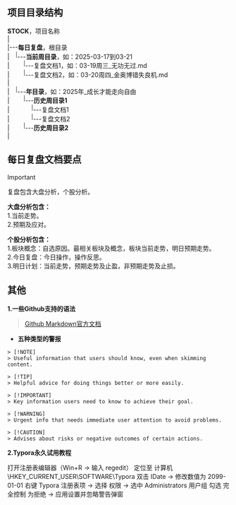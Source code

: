 ## 项目目录结构

**STOCK**，项目名称  
|  
|---**每日复盘**，根目录    
|&emsp;<sup>|</sup>---**当前周目录**，如：2025-03-17到03-21    
|&emsp;&emsp;&nbsp;<sup>|</sup>---复盘文档1，如：03-19周三_无功无过.md  
|&emsp;&emsp;&nbsp;<sup>|</sup>---复盘文档2，如：03-20周四_金奥博错失良机.md  
|  
|&emsp;<sup>|</sup>---**年目录**，如：2025年_成长才能走向自由  
|&emsp;&emsp;&nbsp;<sup>|</sup>---**历史周目录1**  
|&emsp;&emsp;&emsp;&nbsp;&nbsp;<sup>|</sup>---复盘文档1  
|&emsp;&emsp;&emsp;&nbsp;&nbsp;<sup>|</sup>---复盘文档2  
|&emsp;&emsp;&nbsp;<sup>|</sup>---**历史周目录2**     
|

## 每日复盘文档要点  

> [!IMPORTANT]
> 复盘包含大盘分析，个股分析。
>
> **大盘分析包含：**  
> 1.当前走势。  
> 2.预期及应对。  
> 
> **个股分析包含：**  
> 1.板块概念：自选原因。最相关板块及概念，板块当前走势，明日预期走势。  
> 2.今日复盘：今日操作，操作反思。  
> 3.明日计划：当前走势，预期走势及止盈，非预期走势及止损。  


## 其他

**1.一些Github支持的语法**

> [Github Markdown官方文档](https://docs.github.com/zh/get-started/writing-on-github/getting-started-with-writing-and-formatting-on-github/basic-writing-and-formatting-syntax#hiding-content-with-comments)

* **五种类型的警报**   

```
> [!NOTE]
> Useful information that users should know, even when skimming content.

> [!TIP]
> Helpful advice for doing things better or more easily.

> [!IMPORTANT]
> Key information users need to know to achieve their goal.

> [!WARNING]
> Urgent info that needs immediate user attention to avoid problems.

> [!CAUTION]
> Advises about risks or negative outcomes of certain actions.
```

**2.Typora永久试用教程**

打开注册表编辑器（Win+R → 输入 regedit）
定位至 计算机\HKEY_CURRENT_USER\SOFTWARE\Typora
双击 IDate → 修改数值为 2099-01-01
右键 Typora 注册表项 → 选择 权限 → 选中 Administrators 用户组
勾选 完全控制 为拒绝 → 应用设置并忽略警告弹窗
